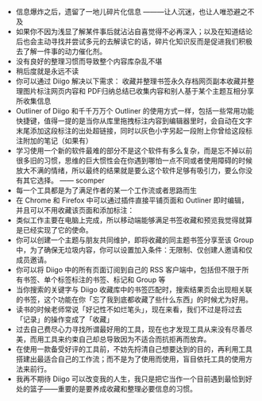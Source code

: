 - 信息爆炸之后，遗留了一地儿碎片化信息 ———让人沉迷，也让人唯恐避之不及
- 如果你不因为浅显了解某件事后就沾沾自喜觉得不必再深入；以及在知道结论后也会主动寻找并尝试多元的去解读它的话，碎片化知识反而是促进我们积极去了解一件事的动力催化剂。
- 没有良好的整理习惯而导致整个内容库杂乱不堪
- 稍后度就是永远不读
- 你可以通过 Diigo 解决以下需求： 收藏并整理书签永久存档网页副本收藏并整理图片标注网页内容和 PDF归纳总结已收集内容和别人基于某个主题互相分享所收集信息
- Outliner of Diigo 和千千万万个 Outliner 的使用方式一样，包括一些常用功能快捷键，值得一提的是当你从库里拖拽标注内容到编辑器里时，会自动在文字末尾添加这段标注的出处超链接，同时以灰色小字另起一段附上你曾给这段标注附加的笔记（如果有）
- 学习使用一个新的软件最难的部分不是这个软件有多么复杂，而是忘不掉以前很多旧的习惯，思维的巨大惯性会在你遇到哪怕一点不同或者使用障碍的时候放大不满的情绪，所以最终的结果就是要么这个软件足够有吸引力，要么你没有其它选择。 —— scomper
- 每一个工具都是为了满足作者的某一个工作流或者思路而生
- 在 Chrome 和 Firefox 中可以通过插件直接平铺页面和 Outliner 即时编辑，并且可以不用收藏该页面和添加标注：
- 类似工作主要在电脑上完成，所以移动端能够满足书签收藏和预览我觉得就算是已经实现了它的使命。
- 你可以创建一个主题与朋友共同维护，即将收藏的同主题书签分享至该 Group 中，为了确保无垃圾内容，你可以设置加入条件：无限制、仅创建人邀请和仅成员邀请。
- 你可以将 Diigo 中的所有页面订阅到自己的 RSS 客户端中，包括但不限于所有书签、单个标签标注的书签、标记和 Group 等
- 当你搜索的关键字与 Diigo 收藏库中的书签匹配时，搜索结果页会出现相关联的书签，这个功能在你「忘了我到底都收藏了些什么东西」的时候尤为好用。
- 读书的时候老师常说「好记性不如烂笔头」，现在来看，我们不过是将过去「记录」的操作变成了「收藏」
- 过去自己费尽心力寻找所谓最好用的工具，现在也才发现工具从来没有尽善尽美，而用工具来约束自己却总导致因为不适合而抗拒再而放弃。
- 在使用一款备受好评的工具前，不妨先捋清自己想要达到的目的，再利用工具搭建出最适合自己的工作流；而不是为了使用而使用，盲目依托工具的使用方法来前行。
- 我再不期待 Diigo 可以改变我的人生，我只是把它当作一个目前遇到最恰到好处的篮子——重要的是要养成收藏和整理必要信息的习惯。